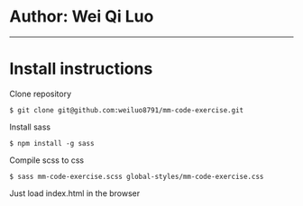 # Author: Wei Qi Luo

-------------------

# Install instructions

Clone repository

    $ git clone git@github.com:weiluo8791/mm-code-exercise.git

Install sass

    $ npm install -g sass

Compile scss to css
    
    $ sass mm-code-exercise.scss global-styles/mm-code-exercise.css

Just load index.html in the browser
